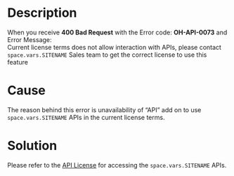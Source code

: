# Description
When you receive **400 Bad Request** with the Error code: **OH-API-0073** and Error Message:  
Current license terms does not allow interaction with APIs, please contact <code class="expression">space.vars.SITENAME</code> Sales team to get the correct license to use this feature

# Cause
The reason behind this error is unavailability of “API” add on to use <code class="expression">space.vars.SITENAME</code> APIs in the current license terms.

# Solution
Please refer to the [API License](getting-started-with-api.md#api-license) for accessing the <code class="expression">space.vars.SITENAME</code> APIs.

